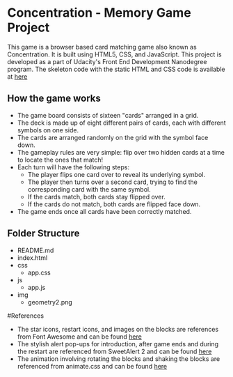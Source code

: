 # Concentration - Memory Game Project
This game is a browser based card matching game also known as Concentration. It is built using HTML5, CSS, and JavaScript. This project is developed as a part of Udacity's Front End Development Nanodegree program. The skeleton code with the static HTML and CSS code is available at [here](https://github.com/udacity/fend-project-memory-game)

## How the game works
  - The game board consists of sixteen "cards" arranged in a grid.
  - The deck is made up of eight different pairs of cards, each with different symbols on one side.
  - The cards are arranged randomly on the grid with the symbol face down.
  - The gameplay rules are very simple: flip over two hidden cards at a time to locate the ones that match!
  - Each turn will have the following steps:
    - The player flips one card over to reveal its underlying symbol.
    - The player then turns over a second card, trying to find the corresponding card with the same symbol.
    - If the cards match, both cards stay flipped over.
    - If the cards do not match, both cards are flipped face down.
  - The game ends once all cards have been correctly matched.

## Folder Structure
  - README.md
  - index.html
  - css
    - app.css
  - js
    - app.js
  - img
    - geometry2.png

#References
  - The star icons, restart icons, and images on the blocks are references from Font Awesome and can be found [here](http://fontawesome.io/)
  - The stylish alert pop-ups for introduction, after game ends and during the restart are referenced from SweetAlert 2 and can be found [here](https://github.com/sweetalert2/sweetalert2)
  - The animation involving rotating the blocks and shaking the blocks are referenced from animate.css and can be found [here](https://github.com/daneden/animate.css)
